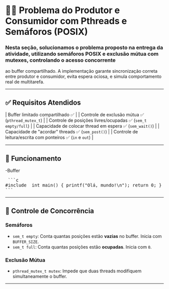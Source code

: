 # 🧵💡 Problema do Produtor e Consumidor com Pthreads e Semáforos (POSIX)

### Nesta seção, solucionamos o problema proposto na entrega da atividade, utilizando semáforos POSIX e exclusão mútua com mutexes, controlando o acesso concorrente
ao buffer compartilhado. A implementação garante sincronização correta entre produtor e consumidor, evita espera ociosa, e simula comportamento real de multitarefa.

---

## ✅ Requisitos Atendidos

| Buffer limitado compartilhado  ✅ |
| Controle de exclusão mútua  ✅ (`pthread_mutex_t`) |
| Controle de posições livres/ocupadas ✅ (`sem_t empty/full`) |
| Capacidade de colocar thread em espera  ✅ (`sem_wait()`) |
| Capacidade de "acordar" threads  ✅ (`sem_post()`) |
| Controle de leitura/escrita com ponteiros  ✅ (`in` e `out`) |

---

## 🧠 Funcionamento

-Buffer

<pre> ```c
#include <stdio.h> int main() { printf("Olá, mundo!\n"); return 0; }
``` 
</pre>


---

## 🔐 Controle de Concorrência

### Semáforos
- `sem_t empty`: Conta quantas posições estão **vazias** no buffer. Inicia com `BUFFER_SIZE`.
- `sem_t full`: Conta quantas posições estão **ocupadas**. Inicia com `0`.

### Exclusão Mútua
- `pthread_mutex_t mutex`: Impede que duas threads modifiquem simultaneamente o buffer.

---


